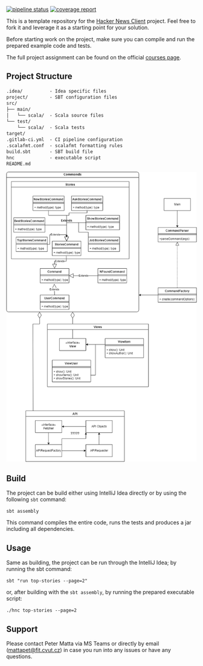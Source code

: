 

[![pipeline status](https://gitlab.fit.cvut.cz/BI-OOP/B201/hackernewsclient/badges/master/pipeline.svg)](https://gitlab.fit.cvut.cz/BI-OOP/B201/hackernewsclient/commits/master)
[![coverage report](https://gitlab.fit.cvut.cz/BI-OOP/B201/hackernewsclient/badges/master/coverage.svg)](https://gitlab.fit.cvut.cz/BI-OOP/B201/hackernewsclient/commits/master)

This is a template repository for the [Hacker News Client](https://courses.fit.cvut.cz/BI-OOP/projects/hackernews-cli.html) project. Feel free to fork it and leverage it as a starting point for your solution.

Before starting work on the project, make sure you can compile and run the prepared example code and tests.

The full project assignment can be found on the official [courses page](https://courses.fit.cvut.cz/BI-OOP/projects/hackernews-cli.html).

## Project Structure

```
.idea/          - Idea specific files
project/        - SBT configuration files
src/
├── main/
│   └── scala/  - Scala source files
└── test/
    └── scala/  - Scala tests
target/
.gitlab-ci.yml  - CI pipeline configuration
.scalafmt.conf  - scalafmt formatting rules
build.sbt       - SBT build file
hnc             - executable script
README.md      
```
![UML Class Diagram v.0.1](/uml/hnapi.png "UML Class Diagram v.0.1")

## Build

The project can be build either using IntelliJ Idea directly or by using the following `sbt` command:

```
sbt assembly
```

This command compiles the entire code, runs the tests and produces a jar including all dependencies.

## Usage

Same as building, the project can be run through the IntelliJ Idea; by running the sbt command:

```
sbt "run top-stories --page=2"
```

or, after building with the `sbt assembly`, by running the prepared executable script:

```
./hnc top-stories --page=2
```

## Support

Please contact Peter Matta via MS Teams or directly by email ([mattapet@fit.cvut.cz](mailto:mattapet.fit.cvut.cz)) in case you run into any issues or have any questions.
